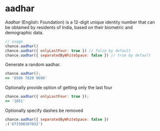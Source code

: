 # aadhar

_Aadhar_ (English: Foundation) is a 12-digit unique identity number that can be obtained by residents of India, based on their biometric and demographic data.

```js
// usage
chance.aadhar()
chance.aadhar({ onlyLastFour: true }) // false by default
chance.aadhar({ separatedByWhiteSpace: false }) // true by default
```

Generate a random aadhar.

```js
chance.aadhar();
=> '8506 7820 9696'
```

Optionally provide option of getting only the last four

```js
chance.aadhar({ onlyLastFour: true });
=> '1851'
```

Optionally specify dashes be removed

```js
chance.aadhar({ separatedByWhiteSpace: false })
;('873300307032')
```
